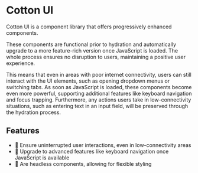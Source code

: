 # Cotton UI

Cotton UI is a component library that offers progressively enhanced components. 

These components are functional prior to hydration and automatically upgrade to a more feature-rich version once JavaScript is loaded. The whole process ensures no disruption to users, maintaining a positive user experience.

This means that even in areas with poor internet connectivity, users can still interact with the UI elements, such as opening dropdown menus or switching tabs. As soon as JavaScript is loaded, these components become even more powerful, supporting additional features like keyboard navigation and focus trapping. Furthermore, any actions users take in low-connectivity situations, such as entering text in an input field, will be preserved through the hydration process.

## Features

- 💫 Ensure uninterrupted user interactions, even in low-connectivity areas
- 🚀 Upgrade to advanced features like keyboard navigation once JavaScript is available
- 🎨 Are headless components, allowing for flexible styling
